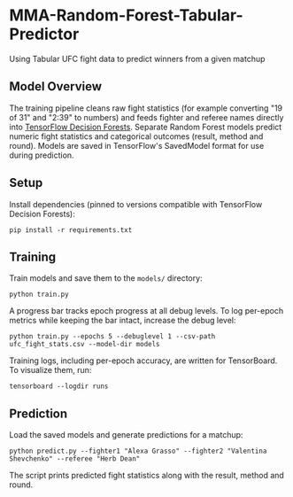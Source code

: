 # MMA-Random-Forest-Tabular-Predictor
Using Tabular UFC fight data to predict winners from a given matchup

## Model Overview
The training pipeline cleans raw fight statistics (for example converting "19 of 31" and "2:39" to numbers) and feeds fighter and referee names directly into [TensorFlow Decision Forests](https://www.tensorflow.org/decision_forests). Separate Random Forest models predict numeric fight statistics and categorical outcomes (result, method and round). Models are saved in TensorFlow's SavedModel format for use during prediction.

## Setup
Install dependencies (pinned to versions compatible with TensorFlow Decision Forests):

```
pip install -r requirements.txt
```

## Training
Train models and save them to the `models/` directory:

```
python train.py
```

A progress bar tracks epoch progress at all debug levels. To log per-epoch metrics while keeping the bar intact, increase the debug level:

```
python train.py --epochs 5 --debuglevel 1 --csv-path ufc_fight_stats.csv --model-dir models
```

Training logs, including per-epoch accuracy, are written for TensorBoard. To visualize them, run:

```
tensorboard --logdir runs
```

## Prediction
Load the saved models and generate predictions for a matchup:

```
python predict.py --fighter1 "Alexa Grasso" --fighter2 "Valentina Shevchenko" --referee "Herb Dean"
```

The script prints predicted fight statistics along with the result, method and round.
